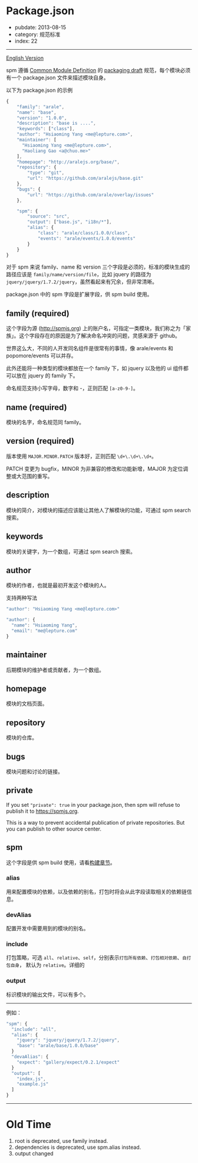 # Package.json

- pubdate: 2013-08-15
- category: 规范标准
- index: 22

---

[English Version](http://docs.spmjs.org/en/package)

spm 遵循 [Common Module Definition](https://github.com/spmjs/specification) 的 [packaging draft](https://github.com/spmjs/specification/blob/master/draft/package.md) 规范，每个模块必须有一个 package.json 文件来描述模块自身。

以下为 package.json 的示例

```js
{
    "family": "arale",
    "name": "base",
    "version": "1.0.0",
    "description": "base is ....",
    "keywords": ["class"],
    "author": "Hsiaoming Yang <me@lepture.com>",
    "maintainer": [
      "Hsiaoming Yang <me@lepture.com>",
      "Haoliang Gao <a@chuo.me>"
    ],
    "homepage": "http://aralejs.org/base/",
    "repository": {
        "type": "git",
        "url": "https://github.com/aralejs/base.git"
    },
    "bugs": {
        "url": "https://github.com/arale/overlay/issues"
    },

    "spm": {
        "source": "src",
        "output": ["base.js", "i18n/*"],
        "alias": {
            "class": "arale/class/1.0.0/class",
            "events": "arale/events/1.0.0/events"
        }
    }
}
```

对于 spm 来说 family、name 和 version 三个字段是必须的，标准的模块生成的路径应该是 `family/name/version/file`，比如 jquery 的路径为 `jquery/jquery/1.7.2/jquery`，虽然看起来有冗余，但非常清晰。

package.json 中的 spm 字段是扩展字段，供 spm build 使用。


## family (required)

这个字段为源 (http://spmjs.org) 上的账户名，可指定一类模块，我们称之为「家族」。这个字段存在的原因是为了解决命名冲突的问题，灵感来源于 github。

世界这么大，不同的人开发同名组件是很常有的事情，像 arale/events 和 popomore/events 可以并存。

此外还能将一种类型的模块都放在一个 family 下，如 jquery 以及他的 ui 组件都可以放在 jquery 的 family 下。

命名规范支持小写字母，数字和 -，正则匹配 `[a-z0-9-]`。

## name (required)

模块的名字，命名规范同 family。

## version (required)

版本使用 `MAJOR.MINOR.PATCH` 版本好，正则匹配 `\d+\.\d+\.\d+`。

PATCH 变更为 bugfix，MINOR 为非兼容的修改和功能新增，MAJOR 为定位调整或大范围的重写。

## description

模块的简介，对模块的描述应该能让其他人了解模块的功能，可通过 spm search 搜索。

## keywords

模块的关键字，为一个数组，可通过 spm search 搜索。

## author

模块的作者，也就是最初开发这个模块的人。

支持两种写法

```js
"author": "Hsiaoming Yang <me@lepture.com>"

"author": {
  "name": "Hsiaoming Yang",
  "email": "me@lepture.com"
}
```

## maintainer

后期模块的维护者或贡献者，为一个数组。

## homepage

模块的文档页面。

## repository

模块的仓库。

## bugs

模块问题和讨论的链接。

## private

If you set `"private": true` in your package.json, then spm will refuse to publish it to https://spmjs.org.

This is a way to prevent accidental publication of private repositories. But you can publish to other source center.

## spm

这个字段是供 spm build 使用，请看[构建章节](/cli/build)。

### alias

用来配置模块的依赖，以及依赖的别名，打包时将会从此字段读取相关的依赖链信息。

### devAlias

配置开发中需要用到的模块的别名。

### include

打包策略，可选 `all`、`relative`、`self`，分别表示`打包所有依赖`、`打包相对依赖`、`自打包自身`，
默认为 `relative`。详细的

### output

标识模块的输出文件，可以有多个。

---

例如：

```js
"spm": {
  "include": "all",
  "alias": {
    "jquery": "jquery/jquery/1.7.2/jquery",
    "base": "arale/base/1.0.0/base"
  }
  "devaAlias": {
    "expect": "gallery/expect/0.2.1/expect"
  }
  "output": [
    "index.js",
    "example.js"
  ]
}
```

---


# Old Time

1. root is deprecated, use family instead.
2. dependencies is deprecated, use spm.alias instead.
3. output changed

